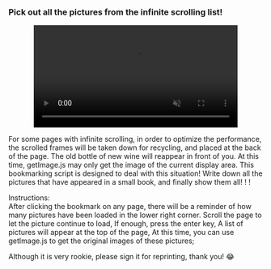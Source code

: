 ### Pick out all the pictures from the infinite scrolling list!

<p style='text-align:center'>
<video   width='80%' autoplay muted controls src='https://pic.leizingyiu.net/bookmark%20tools_getImgSrcFromScrollingList.mp4'></video>
</p>

For some pages with infinite scrolling, in order to optimize the performance, the scrolled frames will be taken down for recycling, and placed at the back of the page. The old bottle of new wine will reappear in front of you.
At this time, getImage.js may only get the image of the current display area.
This bookmarking script is designed to deal with this situation!
Write down all the pictures that have appeared in a small book, and finally show them all! ! !

Instructions:  
After clicking the bookmark on any page, there will be a reminder of how many pictures have been loaded in the lower right corner.
Scroll the page to let the picture continue to load,
If enough, press the enter key,
A list of pictures will appear at the top of the page,
At this time, you can use getImage.js to get the original images of these pictures;

Although it is very rookie, please sign it for reprinting, thank you! 😂
